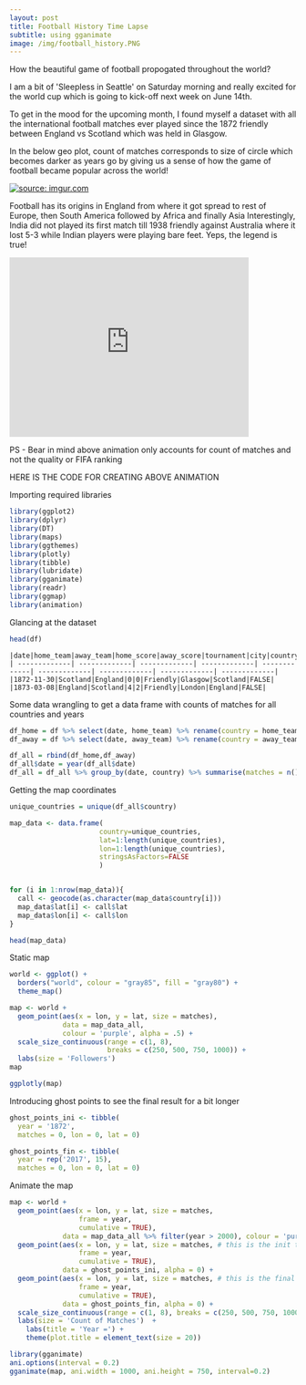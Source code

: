 ```yaml
---
layout: post
title: Football History Time Lapse
subtitle: using gganimate
image: /img/football_history.PNG
---
```


How the beautiful game of football propogated throughout the world?

I am a bit of 'Sleepless in Seattle' on Saturday morning and really excited for the world cup which is going to kick-off next week on June 14th.

To get in the mood for the upcoming month, I found myself a dataset with all the international football matches ever played since the 1872 friendly between England vs Scotland which was held in Glasgow.

In the below geo plot, count of matches corresponds to size of circle which becomes darker as years go by giving us a sense of how the game of football became popular across the world!

<a href="https://imgur.com/RK2tH5B"><img src="https://i.imgur.com/RK2tH5B.gif" title="source: imgur.com" /></a>

Football has its origins in England from where it got spread to rest of Europe, then South America followed by Africa and finally Asia
Interestingly, India did not played its first match till 1938 friendly against Australia where it lost 5-3 while Indian players were playing bare feet. Yeps, the legend is true!

<iframe width="420" height="315" src="https://www.youtube.com/watch?v=Iuzkq-VDJrE" frameborder="0" allowfullscreen></iframe>

PS - Bear in mind above animation only accounts for count of matches and not the quality or FIFA ranking





HERE IS THE CODE FOR CREATING ABOVE ANIMATION


Importing required libraries
```r
library(ggplot2)
library(dplyr)
library(DT)
library(maps)
library(ggthemes)
library(plotly)
library(tibble)
library(lubridate)
library(gganimate)
library(readr)
library(ggmap)
library(animation)
```

Glancing at the dataset
```r
head(df)
```

```
|date|home_team|away_team|home_score|away_score|tournament|city|country|neutral|
| -------------| -------------| -------------| -------------| -------------| -------------| -------------| -------------| -------------|
|1872-11-30|Scotland|England|0|0|Friendly|Glasgow|Scotland|FALSE|
|1873-03-08|England|Scotland|4|2|Friendly|London|England|FALSE|
```

Some data wrangling to get a data frame with counts of matches for all countries and years
```r
df_home = df %>% select(date, home_team) %>% rename(country = home_team)
df_away = df %>% select(date, away_team) %>% rename(country = away_team)

df_all = rbind(df_home,df_away)
df_all$date = year(df_all$date)
df_all = df_all %>% group_by(date, country) %>% summarise(matches = n()) %>% rename(year = date)
```

Getting the map coordinates
```r
unique_countries = unique(df_all$country)

map_data <- data.frame(
                      country=unique_countries,
                      lat=1:length(unique_countries),
                      lon=1:length(unique_countries),
                      stringsAsFactors=FALSE
                      )


for (i in 1:nrow(map_data)){
  call <- geocode(as.character(map_data$country[i]))
  map_data$lat[i] <- call$lat
  map_data$lon[i] <- call$lon
}

head(map_data)
```

Static map
```r
world <- ggplot() +
  borders("world", colour = "gray85", fill = "gray80") +
  theme_map() 

map <- world +
  geom_point(aes(x = lon, y = lat, size = matches),
             data = map_data_all, 
             colour = 'purple', alpha = .5) +
  scale_size_continuous(range = c(1, 8), 
                        breaks = c(250, 500, 750, 1000)) +
  labs(size = 'Followers')
map

ggplotly(map)
```

Introducing ghost points to see the final result for a bit longer
```r
ghost_points_ini <- tibble(
  year = '1872',
  matches = 0, lon = 0, lat = 0)

ghost_points_fin <- tibble(
  year = rep('2017', 15),
  matches = 0, lon = 0, lat = 0)
```

Animate the map
```r
map <- world +
  geom_point(aes(x = lon, y = lat, size = matches, 
                 frame = year,
                 cumulative = TRUE),
             data = map_data_all %>% filter(year > 2000), colour = 'purple', alpha = .1) +
  geom_point(aes(x = lon, y = lat, size = matches, # this is the init transparent frame
                 frame = year,
                 cumulative = TRUE),
             data = ghost_points_ini, alpha = 0) +
  geom_point(aes(x = lon, y = lat, size = matches, # this is the final transparent frames
                 frame = year,
                 cumulative = TRUE),
             data = ghost_points_fin, alpha = 0) +
  scale_size_continuous(range = c(1, 8), breaks = c(250, 500, 750, 1000)) +
  labs(size = 'Count of Matches')  +
    labs(title = 'Year =') +
    theme(plot.title = element_text(size = 20))

library(gganimate)
ani.options(interval = 0.2)
gganimate(map, ani.width = 1000, ani.height = 750, interval=0.2)

```
